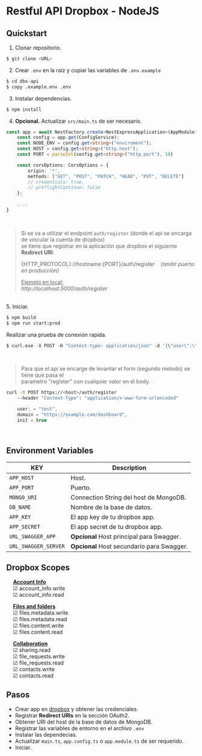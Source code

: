 # Restful API Dropbox - NodeJS

## Quickstart

1. Clonar repositorio.

```sh
$ git clone <URL>
```
2. Crear `.env` en la raíz y copiar las variables de `.env.example`

```sh
$ cd dbx-api
$ copy .example.env .env
```
3. Instalar dependencias.

```bash
$ npm install
```
4. **Opcional.** Actualizar `src/main.ts` de ser necesario.

```ts
const app = await NestFactory.create<NestExpressApplication>(AppModule);
	const config = app.get(ConfigService);
	const NODE_ENV = config.get<string>("enviroment");
	const HOST = config.get<string>("http.host");
	const PORT = parseInt(config.get<string>("http.port"), 10) 

	const corsOptions: CorsOptions = {
		origin: '*',
		methods: ["GET", "POST", "PATCH", "HEAD", "PUT", "DELETE"]
		// credentials: true,
		// preflightContinue: false
	};
	
	....
}
```
<br>

> Si se va a utilizar el endpoint `auth/register` (donde el api se encarga de vincular la cuenta de dropbox)<br>
> se tiene que registrar en la aplicación que dropbox el siguiente **Redirect URI**:<br>
> 
> {HTTP_PROTOCOL}://hostname:{PORT}/auth/register&nbsp;&nbsp;&nbsp;&nbsp;_(omitir puerto en producción)_<br>
> 
> <ins>Ejemplo en local:</ins><br>
> _http://localhost:5000/auth/register_

<br>
5. Iniciar.

```bash
$ npm build
$ npm run start:prod
```

Realizar una prueba de conexión rapida.

```s
$ curl.exe -X POST -H "Content-type: application/json" -d '{\"user\":\"test\",\"domain\":\"http:\\example.com\"}' 'https://<hostname>/auth/link_account'
```

<br>

> Para que el api se encarge de levantar el form (segundo metodo) se tiene que pasa el<br>
> parametro "register" con cualquier valor en el body.<br>
> 
```bash
curl -X POST https://<host>/auth/register
	--header "Content-Type": "application/x-www-form-urlencoded"
```
```js
	user: = "test",
	domain = "https://example.com/dashboard",
	init = true
```

<br>

## Environment Variables

| KEY                  | Description                                |
| -------------------- | ------------------------------------------ |
| `APP_HOST`           | Host.                                      |
| `APP_PORT`           | Puerto.                                    |
| `MONGO_URI`          | Connection String del host de MongoDB.     |
| `DB_NAME`            | Nombre de la base de datos.                |
| `APP_KEY`            | El app key de tu dropbox app.              |
| `APP_SECRET`         | El app secret de tu dropbox app.           |
| `URL_SWAGGER_APP`    | **Opcional** Host principal para Swagger.  |
| `URL_SWAGGER_SERVER` | **Opcional** Host secundario para Swagger. |

## Dropbox Scopes

&emsp; **<ins>Account Info</ins>**<br>
&emsp; &#9745; account_info.write<br>
&emsp; &#9745; account_info.read

&emsp; **<ins>Files and folders</ins>**<br>
&emsp; &#9745; files.metadata.write<br>
&emsp; &#9745; files.metadata.read<br>
&emsp; &#9745; files.content.write<br>
&emsp; &#9745; files.content.read

&emsp; **<ins>Collaboration</ins>**<br>
&emsp; &#9745; sharing.read<br>
&emsp; &#9745; file_requests.write<br>
&emsp; &#9745; file_requests.read<br>
&emsp; &#9745; contacts.write<br>
&emsp; &#9745; contacts.read

## Pasos

* Crear app en [dropbox](https://www.dropbox.com/developers/apps/create) y obtener las credenciales.
* Registrar **Redirect URIs** en la sección OAuth2.
* Obtener URI del host de la base de datos de MongoDB.
* Registrar las variables de entorno en el archivo `.env`
* Instalar las dependecias.
* Actualizar `main.ts`, `app.config.ts` o `app.module.ts` de ser requerido.
* Iniciar.


<!-- ## License -->
